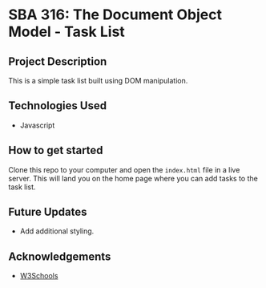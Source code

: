 # SBA 316: The Document Object Model - Task List

## Project Description

This is a simple task list built using DOM manipulation.

## Technologies Used

- Javascript

## How to get started

Clone this repo to your computer and open the `index.html` file in a live server. This will land you on the home page where you can add tasks to the task list.

## Future Updates

- Add additional styling.

## Acknowledgements

- [W3Schools](https://www.w3schools.com/howto/howto_js_trigger_button_enter.asp)
